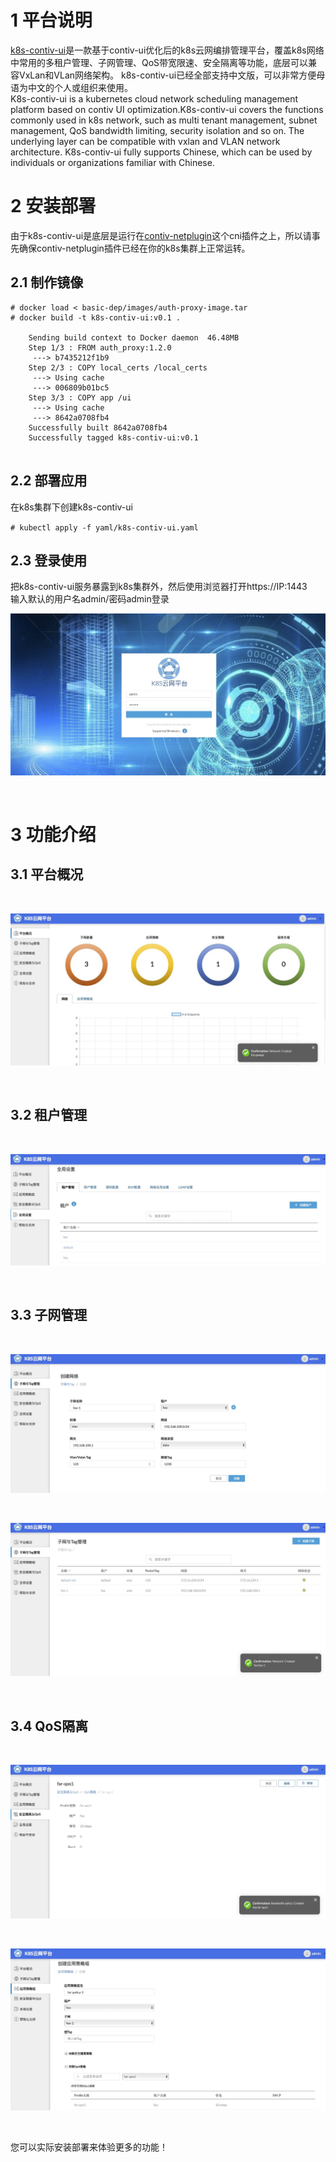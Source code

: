 # 1  平台说明
<a href="https://github.com/cloudnativer/k8s-contiv-ui">k8s-contiv-ui</a>是一款基于contiv-ui优化后的k8s云网编排管理平台，覆盖k8s网络中常用的多租户管理、子网管理、QoS带宽限速、安全隔离等功能，底层可以兼容VxLan和VLan网络架构。
k8s-contiv-ui已经全部支持中文版，可以非常方便母语为中文的个人或组织来使用。
<br>
K8s-contiv-ui is a kubernetes cloud network scheduling management platform based on contiv UI optimization.K8s-contiv-ui covers the functions commonly used in k8s network, such as multi tenant management, subnet management, QoS bandwidth limiting, security isolation and so on. The underlying layer can be compatible with vxlan and VLAN network architecture. K8s-contiv-ui fully supports Chinese, which can be used by individuals or organizations familiar with Chinese.


# 2  安装部署
由于k8s-contiv-ui是底层是运行在<a href="https://github.com/contiv/netplugin">contiv-netplugin</a>这个cni插件之上，所以请事先确保contiv-netplugin插件已经在你的k8s集群上正常运转。

## 2.1  制作镜像

```
# docker load < basic-dep/images/auth-proxy-image.tar
# docker build -t k8s-contiv-ui:v0.1 . 

    Sending build context to Docker daemon  46.48MB
    Step 1/3 : FROM auth_proxy:1.2.0
     ---> b7435212f1b9
    Step 2/3 : COPY local_certs /local_certs
     ---> Using cache
     ---> 006809b01bc5
    Step 3/3 : COPY app /ui
     ---> Using cache
     ---> 8642a0708fb4
    Successfully built 8642a0708fb4
    Successfully tagged k8s-contiv-ui:v0.1
    
```

## 2.2  部署应用

在k8s集群下创建k8s-contiv-ui

` # kubectl apply -f yaml/k8s-contiv-ui.yaml `

## 2.3  登录使用

把k8s-contiv-ui服务暴露到k8s集群外，然后使用浏览器打开https://IP:1443
<br>
输入默认的用户名admin/密码admin登录
<br>

![k8s-contiv-ui](docs/images/readme-6.jpg)

<br>


# 3  功能介绍

## 3.1  平台概况

<br>

![k8s-contiv-ui](docs/images/readme-7.jpg)

<br>

## 3.2  租户管理

<br>

![k8s-contiv-ui](docs/images/readme-1.jpg)

<br>

## 3.3  子网管理

<br>

![k8s-contiv-ui](docs/images/readme-2.jpg)

<br>

![k8s-contiv-ui](docs/images/readme-3.jpg)

<br>

## 3.4  QoS隔离

<br>

![k8s-contiv-ui](docs/images/readme-4.jpg)

<br>

![k8s-contiv-ui](docs/images/readme-5.jpg)

<br>

您可以实际安装部署来体验更多的功能！


<br>

<br>


